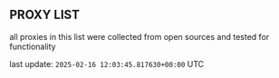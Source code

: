 ## PROXY LIST

all proxies in this list were collected from open sources and tested for functionality

last update: `2025-02-16 12:03:45.817630+00:00` UTC